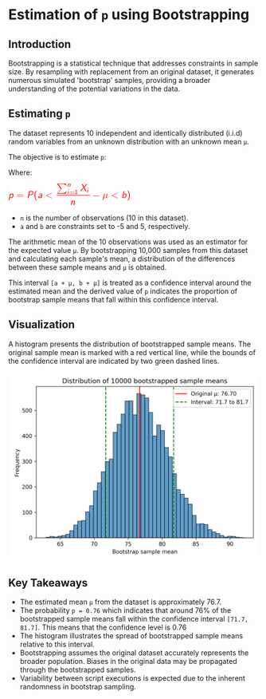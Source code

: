 # Estimation of `p` using Bootstrapping

## Introduction
Bootstrapping is a statistical technique that addresses constraints in sample size. By resampling with replacement from an original dataset, it generates numerous simulated 'bootstrap' samples, providing a broader understanding of the potential variations in the data.

## Estimating `p`
The dataset represents 10 independent and identically distributed (i.i.d) random variables from an unknown distribution with an unknown mean `μ`. 

The objective is to estimate `p`:

Where:


![Distribution of Bootstrapped Sample Means](eq.png)

- `n` is the number of observations (10 in this dataset).
- `a` and `b` are constraints set to -5 and 5, respectively.

The arithmetic mean of the 10 observations was used as an estimator for the expected value `μ`. By bootstrapping 10,000 samples from this dataset and calculating each sample's mean, a distribution of the differences between these sample means and `μ` is obtained.

This interval `[a + μ, b + μ]` is treated as a confidence interval around the estimated mean and the derived value of `p` indicates the proportion of bootstrap sample means that fall within this confidence interval.

## Visualization
A histogram presents the distribution of bootstrapped sample means. The original sample mean is marked with a red vertical line, while the bounds of the confidence interval are indicated by two green dashed lines.

![Distribution of Bootstrapped Sample Means](bar_chart_bootstrap_means.png)

## Key Takeaways
- The estimated mean `μ` from the dataset is approximately $76.7$.
- The probability `p = 0.76` which indicates that around 76% of the bootstrapped sample means fall within the confidence interval `[71.7, 81.7]`. This means that the confidence level is 0.76
- The histogram illustrates the spread of bootstrapped sample means relative to this interval.
- Bootstrapping assumes the original dataset accurately represents the broader population. Biases in the original data may be propagated through the bootstrapped samples.
- Variability between script executions is expected due to the inherent randomness in bootstrap sampling.
